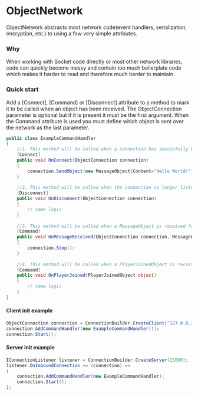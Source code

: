 # ObjectNetwork
ObjectNetwork abstracts most network code(event handlers, serialization, encryption, etc.) to using a few very simple attributes.

### Why
When working with Socket code directly or most other network libraries, code can quickly become messy and
 contain too much boilerplate code which makes it harder to read and therefore much harder to maintain
 
 
 ### Quick start
 Add a [Connect], [Command] or [Disconnect] attribute to a method to mark it to be called when an object has been received. The ObjectConnection parameter is optional but if it is present it must be the first argument. When the Command attribute is used you must define which object is sent over the network as the last parameter.
```csharp
public class ExampleCommandHandler
{
    //1. This method will be called when a connection has succesfully been established. 
    [Connect]
    public void OnConnect(ObjectConnection connection)
    {
        connection.SendObject(new MessageObject{Content="Hello World!"});
    }
    
    //2. This method will be called when the connection no longer listens for incomming messages.
    [Disconnect]
    public void OnDisconnect(ObjectConnection connection)
    {
        // some logic
    }
    
    //3. This method will be called when a MessageObject is received from the other part of the connection
    [Command]
    public void OnMessageReceived(ObjectConnection connection, MessageObject object)
    {
        connection.Stop();
    }
    
    //4. This method will be called when a PlayerJoinedObject is received from the other part of the connection
    [Command]
    public void OnPlayerJoined(PlayerJoinedObject object)
    {
        // some logic
    }
}
```
#### Client init example
```csharp
ObjectConnection connection = ConnectionBuilder.CreateClient("127.0.0.1",25000);
connection.AddCommandHandler(new ExampleCommandHandler());
connection.Start();
```

#### Server init example
```csharp
IConnectionListener listener = ConnectionBuilder.CreateServer(25000);
listener.OnInboundConnection += (connection) => 
{
    connection.AddCommandHandler(new ExampleCommandHandler);
    connection.Start();
};
```
